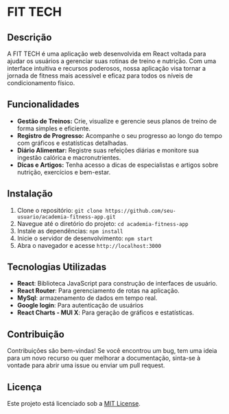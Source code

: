 # FIT TECH

## Descrição

A FIT TECH é uma aplicação web desenvolvida em React voltada para ajudar os usuários a gerenciar suas rotinas de treino e nutrição. Com uma interface intuitiva e recursos poderosos, nossa aplicação visa tornar a jornada de fitness mais acessível e eficaz para todos os níveis de condicionamento físico.

## Funcionalidades

- **Gestão de Treinos:** Crie, visualize e gerencie seus planos de treino de forma simples e eficiente.
- **Registro de Progresso:** Acompanhe o seu progresso ao longo do tempo com gráficos e estatísticas detalhadas.
- **Diário Alimentar:** Registre suas refeições diárias e monitore sua ingestão calórica e macronutrientes.
- **Dicas e Artigos:** Tenha acesso a dicas de especialistas e artigos sobre nutrição, exercícios e bem-estar.

## Instalação

1. Clone o repositório: `git clone https://github.com/seu-usuario/academia-fitness-app.git`
2. Navegue até o diretório do projeto: `cd academia-fitness-app`
3. Instale as dependências: `npm install`
4. Inicie o servidor de desenvolvimento: `npm start`
5. Abra o navegador e acesse `http://localhost:3000`

## Tecnologias Utilizadas

- **React**: Biblioteca JavaScript para construção de interfaces de usuário.
- **React Router**: Para gerenciamento de rotas na aplicação.
- **MySql**:  armazenamento de dados em tempo real.
- **Google login**: Para autenticação de usuários
- **React Charts - MUI X**: Para geração de gráficos e estatísticas.

## Contribuição

Contribuições são bem-vindas! Se você encontrou um bug, tem uma ideia para um novo recurso ou quer melhorar a documentação, sinta-se à vontade para abrir uma issue ou enviar um pull request.


## Licença

Este projeto está licenciado sob a [MIT License](https://opensource.org/licenses/MIT).
